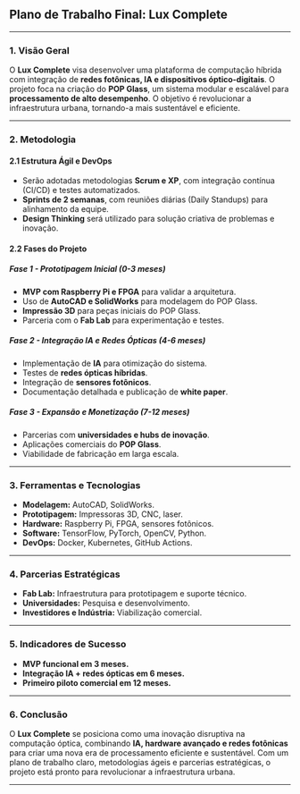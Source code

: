 

## **Plano de Trabalho Final: Lux Complete**

---

### **1. Visão Geral**  
O **Lux Complete** visa desenvolver uma plataforma de computação híbrida com integração de **redes fotônicas, IA e dispositivos óptico-digitais**. O projeto foca na criação do **POP Glass**, um sistema modular e escalável para **processamento de alto desempenho**. O objetivo é revolucionar a infraestrutura urbana, tornando-a mais sustentável e eficiente.

---

### **2. Metodologia**  
#### **2.1 Estrutura Ágil e DevOps**
- Serão adotadas metodologias **Scrum e XP**, com integração contínua (CI/CD) e testes automatizados.
- **Sprints de 2 semanas**, com reuniões diárias (Daily Standups) para alinhamento da equipe.
- **Design Thinking** será utilizado para solução criativa de problemas e inovação.

#### **2.2 Fases do Projeto**  
##### **Fase 1 - Prototipagem Inicial (0-3 meses)**
- **MVP com Raspberry Pi e FPGA** para validar a arquitetura.
- Uso de **AutoCAD e SolidWorks** para modelagem do POP Glass.
- **Impressão 3D** para peças iniciais do POP Glass.
- Parceria com o **Fab Lab** para experimentação e testes.

##### **Fase 2 - Integração IA e Redes Ópticas (4-6 meses)**
- Implementação de **IA** para otimização do sistema.
- Testes de **redes ópticas híbridas**.
- Integração de **sensores fotônicos**.
- Documentação detalhada e publicação de **white paper**.

##### **Fase 3 - Expansão e Monetização (7-12 meses)**
- Parcerias com **universidades e hubs de inovação**.
- Aplicações comerciais do **POP Glass**.
- Viabilidade de fabricação em larga escala.

---

### **3. Ferramentas e Tecnologias**
- **Modelagem:** AutoCAD, SolidWorks.
- **Prototipagem:** Impressoras 3D, CNC, laser.
- **Hardware:** Raspberry Pi, FPGA, sensores fotônicos.
- **Software:** TensorFlow, PyTorch, OpenCV, Python.
- **DevOps:** Docker, Kubernetes, GitHub Actions.

---

### **4. Parcerias Estratégicas**
- **Fab Lab:** Infraestrutura para prototipagem e suporte técnico.
- **Universidades:** Pesquisa e desenvolvimento.
- **Investidores e Indústria:** Viabilização comercial.

---

### **5. Indicadores de Sucesso**
- **MVP funcional em 3 meses.**
- **Integração IA + redes ópticas em 6 meses.**
- **Primeiro piloto comercial em 12 meses.**

---

### **6. Conclusão**  
O **Lux Complete** se posiciona como uma inovação disruptiva na computação óptica, combinando **IA, hardware avançado e redes fotônicas** para criar uma nova era de processamento eficiente e sustentável. Com um plano de trabalho claro, metodologias ágeis e parcerias estratégicas, o projeto está pronto para revolucionar a infraestrutura urbana.

---
